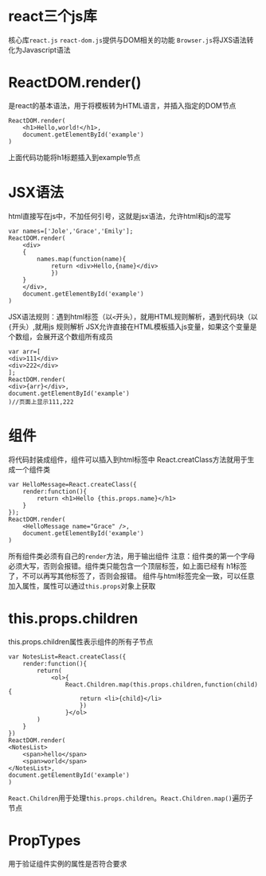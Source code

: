 # react三个js库
核心库`react.js`
`react-dom.js`提供与DOM相关的功能
`Browser.js`将JXS语法转化为Javascript语法
# ReactDOM.render()
是react的基本语法，用于将模板转为HTML语言，并插入指定的DOM节点
```
ReactDOM.render(
    <h1>Hello,world!</h1>,
    document.getElementById('example')
)
```
上面代码功能将h1标题插入到example节点
# JSX语法
html直接写在js中，不加任何引号，这就是jsx语法，允许html和js的混写
```
var names=['Jole','Grace','Emily'];
ReactDOM.render(
    <div>
    {
        names.map(function(name){
            return <div>Hello,{name}</div>
            })
    }
    </div>,
    document.getElementById('example')
)
```
JSX语法规则：遇到html标签（以`<`开头），就用HTML规则解析，遇到代码块（以`{`开头）,就用js
规则解析
JSX允许直接在HTML模板插入js变量，如果这个变量是个数组，会展开这个数组所有成员
```
var arr=[
<div>111</div>
<div>222</div>
];
ReactDOM.render(
<div>{arr}</div>,
document.getElementById('example')
)//页面上显示111,222
```
# 组件
将代码封装成组件，组件可以插入到html标签中
React.creatClass方法就用于生成一个组件类 
```
var HelloMessage=React.createClass({
    render:function(){
        return <h1>Hello {this.props.name}</h1>
    }
});
ReactDOM.render(
    <HelloMessage name="Grace" />,
    document.getElementById('example')
)
```
所有组件类必须有自己的`render`方法，用于输出组件
注意：组件类的第一个字母必须大写，否则会报错。组件类只能包含一个顶层标签，如上面已经有
h1标签了，不可以再写其他标签了，否则会报错。
组件与html标签完全一致，可以任意加入属性，属性可以通过`this.props`对象上获取
# this.props.children 
this.props.children属性表示组件的所有子节点 
```
var NotesList=React.createClass({
    render:function(){
        return(
            <ol>{
                React.Children.map(this.props.children,function(child){
                    return <li>{child}</li>
                    })
                }</ol>
        )
    }
})
ReactDOM.render(
<NotesList>
    <span>hello</span>
    <span>world</span>
</NotesList>,
document.getElementById('example')
)
```
`React.Children`用于处理`this.props.children`。`React.Children.map()`遍历子节点
# PropTypes
用于验证组件实例的属性是否符合要求
